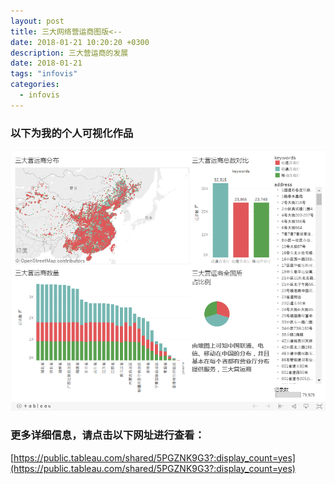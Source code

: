 ```yaml
---
layout: post
title: 三大网络营运商图版<--
date: 2018-01-21 10:20:20 +0300
description: 三大营运商的发展
date: 2018-01-21
tags: "infovis"
categories:
  - infovis
---
```


### 以下为我的个人可视化作品
<img src="https://github.com/Axiannu/axiannu.github.io/blob/master/infovis/%E5%8F%AF%E8%A7%86%E5%8C%96%E4%BD%9C%E5%93%81%E5%9B%BE.png"  alt="可视化作品图" />

### 更多详细信息，请点击以下网址进行查看：
[https://public.tableau.com/shared/5PGZNK9G3?:display_count=yes](https://public.tableau.com/shared/5PGZNK9G3?:display_count=yes)
